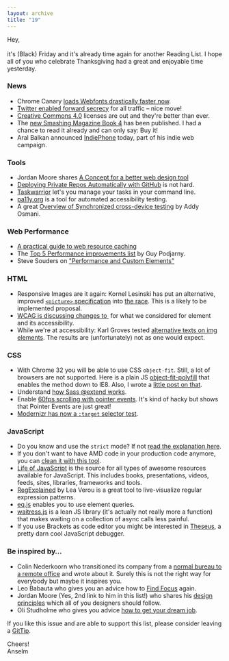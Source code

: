 ```yaml
---
layout: archive
title: "19"
---
```


Hey,<br>
<br>
it's (Black) Friday and it's already time again for another Reading List. I hope all of you who celebrate Thanksgiving had a great and enjoyable time yesterday.

### News

- Chrome Canary [loads Webfonts drastically faster now](https://plus.google.com/u/0/+IlyaGrigorik/posts/E7tXHdfa766).
- [Twitter enabled forward secrecy](https://blog.twitter.com/2013/forward-secrecy-at-twitter-0) for all traffic – nice move!
- [Creative Commons 4.0](https://creativecommons.org/weblog/entry/40768) licenses are out and they're better than ever.
- The [new Smashing Magazine Book 4](http://www.smashingmagazine.com/smashing-book-4-new-perspectives/) has been published. I had a chance to read it already and can only say: Buy it!
- Aral Balkan announced [IndiePhone](http://indiephone.eu/) today, part of his indie web campaign.

### Tools

- Jordan Moore shares [A Concept for a better web design tool](http://www.jordanm.co.uk/post/67849895677/a-concept-for-a-better-web-design-tool)
- [Deploying Private Repos Automatically with GitHub](http://jonathanstark.com/blog/deploying-private-repos-automatically-with-github) is not hard.
- [Taskwarrior](http://taskwarrior.org/projects/show/taskwarrior) let's you manage your tasks in your command line.
- [pa11y.org](http://pa11y.org/) is a tool for automated accessibility testing.
- A great [Overview of Synchronized cross-device testing](http://www.html5rocks.com/en/tutorials/tooling/synchronized-cross-device-testing/) by Addy Osmani.

### Web Performance

- [A practical guide to web resource caching](https://blogs.akamai.com/2013/11/part-2-a-practical-guide-to-web-resource-caching.html)
- The [Top 5 Performance improvements list](http://www.guypo.com/mobile/top-5-tips-for-making-fast-rwd-sites/) by Guy Podjarny.
- Steve Souders on ["Performance and Custom Elements"](http://www.stevesouders.com/blog/2013/11/26/performance-and-custom-elements/)

### HTML

- Responsive Images are it again: Kornel Lesinski has put an alternative, improved [`<picture>` specification](http://geekhood.net/picture-element.html) into [the race](http://lists.whatwg.org/htdig.cgi/whatwg-whatwg.org/2013-November/041641.html). This is a likely to be implemented proposal.
- [WCAG is discussing changes to <img>](http://blog.adrianroselli.com/2013/11/image-alt-exception-change-re-re-re.html) for what we considered for <picture> element and its accessibility.
- While we're at accessibility: Karl Groves tested [alternative texts on img elements](http://karlgroves-sandbox.com/image-alt-tests.html). The results are (unfortunately) not as one would expect.

### CSS

- With Chrome 32 you will be able to use CSS `object-fit`. Still, a lot of browsers are not supported. Here is a plain JS [object-fit-polyfill](https://github.com/anselmh/object-fit) that enables the method down to IE8. Also, I wrote a [little post on that](http://helloanselm.com/2013/fix-image-resizing-with-object-fit/).
- Understand [how Sass @extend works](https://gist.github.com/nex3/7609394).
- Enable [60fps scrolling with pointer events](http://www.thecssninja.com/javascript/pointer-events-60fps). It's kind of hacky but shows that Pointer Events are just great!
- [Modernizr has now a `:target` selector test](https://github.com/Modernizr/Modernizr/commit/91dbab79207aa8c63489383f115c9475eb3edf38).

### JavaScript

- Do you know and use the `strict` mode? If not [read the explanation here](https://developer.mozilla.org/en-US/docs/Web/JavaScript/Reference/Functions_and_function_scope/Strict_mode).
- If you don't want to have AMD code in your production code anymore, you can [clean it with this tool](http://gregfranko.com/amdclean/).
- [Life of JavaScript](http://lifeofjs.com/) is the source for all types of awesome resources available for JavaScript. This includes books, presentations, videos, feeds, sites, libraries, frameworks and tools.
- [RegExplained](http://leaverou.github.io/regexplained/) by Lea Verou is a great tool to live-visualize regular expression patterns.
- [eq.js](https://github.com/snugug/eq.js) enables you to use element queries.
- [waitress.js](https://github.com/Zinssmeister/waitress.js) is a lean JS library (it's actually not really more a function) that makes waiting on a collection of async calls less painful.
- If you use Brackets as code editor you might be interested in [Theseus](https://github.com/adobe-research/theseus), a pretty darn cool JavaScript debugger.

### Be inspired by…

- Colin Nederkoorn who transitioned its company from a [normal bureau to a remote office](http://iamnotaprogrammer.com/Remote-teams.html) and wrote about it. Surely this is not the right way for everybody but maybe it inspires you.
- Leo Babauta who gives you an advice how to [Find Focus](http://zenhabits.net/finding-focus/) again.
- Jordan Moore (Yes, 2nd link to him in this list!) who shares his [design principles](http://www.jordanm.co.uk/post/68410595788/my-design-principles) which all of you designers should follow.
- Oli Studholme who gives you advice [how to get your dream job](http://the-pastry-box-project.net/oli-studholme/2013-november-29/).

If you like this issue and are able to support this list, please consider leaving a [GitTip](https://www.gittip.com/Anselm%20Hannemann/).

Cheers!<br>
Anselm


